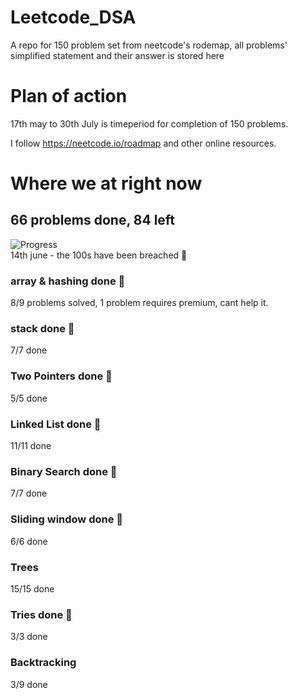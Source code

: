 # Leetcode_DSA
A repo for 150 problem set from neetcode's rodemap, all problems' simplified statement and their answer is stored here

# Plan of action
17th may to 30th July is timeperiod for completion of 150 problems.

I follow https://neetcode.io/roadmap and other online resources.

# Where we at right now 
## 66 problems done, 84 left
![Progress](https://progress-bar.dev/44/?scale=100&width=300&color=brightgreen)  
14th june - the 100s have been breached 🥳
### array & hashing done 🥳
8/9 problems solved, 1 problem requires premium, cant help it.  
### stack done 🥳
7/7  done  
### Two Pointers done 🥳
5/5  done  
### Linked List done 🥳
11/11  done
### Binary Search done 🥳
7/7  done
### Sliding window done 🥳
6/6 done
### Trees 
15/15 done
### Tries done 🥳
3/3 done
### Backtracking 
3/9 done